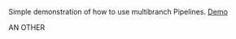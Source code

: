 Simple demonstration of how to use multibranch Pipelines.
[Demo](https://hub.docker.com/r/jenkinsci/pipeline-as-code-github-demo/)


AN OTHER
